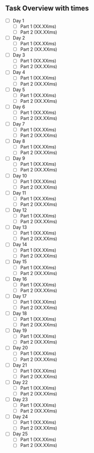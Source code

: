 ## Task Overview with times

* [ ] Day 1
    * [ ] Part 1 (XX.XXms)
    * [ ] Part 2 (XX.XXms)
* [ ] Day 2
    * [ ] Part 1 (XX.XXms)
    * [ ] Part 2 (XX.XXms)
* [ ] Day 3
    * [ ] Part 1 (XX.XXms)
    * [ ] Part 2 (XX.XXms)
* [ ] Day 4
    * [ ] Part 1 (XX.XXms)
    * [ ] Part 2 (XX.XXms)
* [ ] Day 5
    * [ ] Part 1 (XX.XXms)
    * [ ] Part 2 (XX.XXms)
* [ ] Day 6
    * [ ] Part 1 (XX.XXms)
    * [ ] Part 2 (XX.XXms)
* [ ] Day 7
    * [ ] Part 1 (XX.XXms)
    * [ ] Part 2 (XX.XXms)
* [ ] Day 8
    * [ ] Part 1 (XX.XXms)
    * [ ] Part 2 (XX.XXms)
* [ ] Day 9
    * [ ] Part 1 (XX.XXms)
    * [ ] Part 2 (XX.XXms)
* [ ] Day 10
    * [ ] Part 1 (XX.XXms)
    * [ ] Part 2 (XX.XXms)
* [ ] Day 11
    * [ ] Part 1 (XX.XXms)
    * [ ] Part 2 (XX.XXms)
* [ ] Day 12
    * [ ] Part 1 (XX.XXms)
    * [ ] Part 2 (XX.XXms)
* [ ] Day 13
    * [ ] Part 1 (XX.XXms)
    * [ ] Part 2 (XX.XXms)
* [ ] Day 14
    * [ ] Part 1 (XX.XXms)
    * [ ] Part 2 (XX.XXms)
* [ ] Day 15
    * [ ] Part 1 (XX.XXms)
    * [ ] Part 2 (XX.XXms)
* [ ] Day 16
    * [ ] Part 1 (XX.XXms)
    * [ ] Part 2 (XX.XXms)
* [ ] Day 17
    * [ ] Part 1 (XX.XXms)
    * [ ] Part 2 (XX.XXms)
* [ ] Day 18
    * [ ] Part 1 (XX.XXms)
    * [ ] Part 2 (XX.XXms)
* [ ] Day 19
    * [ ] Part 1 (XX.XXms)
    * [ ] Part 2 (XX.XXms)
* [ ] Day 20
    * [ ] Part 1 (XX.XXms)
    * [ ] Part 2 (XX.XXms)
* [ ] Day 21
    * [ ] Part 1 (XX.XXms)
    * [ ] Part 2 (XX.XXms)
* [ ] Day 22
    * [ ] Part 1 (XX.XXms)
    * [ ] Part 2 (XX.XXms)
* [ ] Day 23
    * [ ] Part 1 (XX.XXms)
    * [ ] Part 2 (XX.XXms)
* [ ] Day 24
    * [ ] Part 1 (XX.XXms)
    * [ ] Part 2 (XX.XXms)
* [ ] Day 25
    * [ ] Part 1 (XX.XXms)
    * [ ] Part 2 (XX.XXms)
